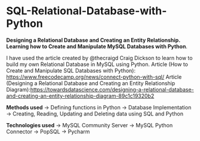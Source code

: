 # SQL-Relational-Database-with-Python

**Designing a Relational Database and Creating an Entity Relationship. Learning how to Create and Manipulate MySQL Databases with Python**.


I have used the article created by @thecraigd Craig Dickson to learn how to build my own Relational Database in MySQL using Python. 
Article (How to Create and Manipulate SQL Databases with Python): https://www.freecodecamp.org/news/connect-python-with-sql/
Article (Designing a Relational Database and Creating an Entity Relationship Diagram):https://towardsdatascience.com/designing-a-relational-database-and-creating-an-entity-relationship-diagram-89c1c19320b2

**Methods used**
  -> Defining functions in Python
  -> Database Implementation
  -> Creating, Reading, Updating and Deleting data using SQL and Python

**Technologies used**
  -> MySQL Community Server
  -> MySQL Python Connector
  -> PopSQL
  -> Pycharm
